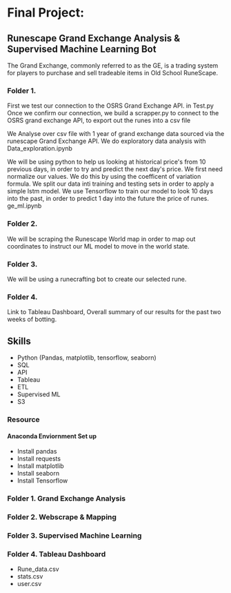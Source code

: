# Final Project:

## Runescape Grand Exchange Analysis & Supervised Machine Learning Bot
The Grand Exchange, commonly referred to as the GE, is a trading system for players to purchase and sell tradeable items in Old School RuneScape.

### Folder 1. 
First we test our connection to the OSRS Grand Exchange API. in Test.py
Once we confirm our connection, we build a scrapper.py to connect to the OSRS grand exchange API, to export out the runes into a csv file


We Analyse over csv file with 1 year of grand exchange data sourced via the runescape Grand Exchange API. We do exploratory data analysis with Data_exploration.ipynb

We will be using python to help us looking at historical price's from 10 previous days, in order to try and predict the next day's price. We first need normalize our values. We do this by using the coefficent of variation formula. We split our data inti training and testing sets in order to apply a simple lstm model. We use Tensorflow to train our model to look 10 days into the past, in order to predict 1 day into the future the price of runes. ge_ml.ipynb

### Folder 2.
We will be scraping the Runescape World map in order to map out coordinates to instruct our ML model to move in the world state.



### Folder 3.

We will be using a runecrafting bot to create our selected rune.


### Folder 4. 
Link to Tableau Dashboard, Overall summary of our results for the past two weeks of botting. 


## Skills

* Python (Pandas, matplotlib, tensorflow, seaborn)
* SQL
* API
* Tableau
* ETL
* Supervised ML
* S3

### Resource

#### Anaconda Enviornment Set up

* Install pandas
* Install requests
* Install matplotlib
* Install seaborn
* Install Tensorflow


### Folder 1. Grand Exchange Analysis



### Folder 2. Webscrape & Mapping


### Folder 3. Supervised Machine Learning



### Folder 4. Tableau Dashboard
* Rune_data.csv
* stats.csv
* user.csv
